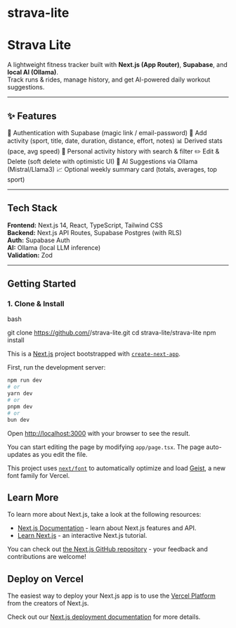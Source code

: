 # strava-lite


# Strava Lite

A lightweight fitness tracker built with **Next.js (App Router)**, **Supabase**, and **local AI (Ollama)**.  
Track runs & rides, manage history, and get AI-powered daily workout suggestions.

---

## ✨ Features
🔐 Authentication with Supabase (magic link / email-password)
📝 Add activity (sport, title, date, duration, distance, effort, notes)
📊 Derived stats (pace, avg speed)
📜 Personal activity history with search & filter
✏️ Edit & Delete (soft delete with optimistic UI)
🤖 AI Suggestions via Ollama (Mistral/Llama3)
📈 Optional weekly summary card (totals, averages, top sport)

---

## Tech Stack
**Frontend:** Next.js 14, React, TypeScript, Tailwind CSS  
**Backend:** Next.js API Routes, Supabase Postgres (with RLS)  
**Auth:** Supabase Auth  
**AI:** Ollama (local LLM inference)  
**Validation:** Zod  

---

##  Getting Started

### 1. Clone & Install
bash

git clone https://github.com/<your-username>/strava-lite.git
cd strava-lite/strava-lite
npm install



This is a [Next.js](https://nextjs.org) project bootstrapped with [`create-next-app`](https://nextjs.org/docs/app/api-reference/cli/create-next-app).

First, run the development server:

```bash
npm run dev
# or
yarn dev
# or
pnpm dev
# or
bun dev
```

Open [http://localhost:3000](http://localhost:3000) with your browser to see the result.

You can start editing the page by modifying `app/page.tsx`. The page auto-updates as you edit the file.

This project uses [`next/font`](https://nextjs.org/docs/app/building-your-application/optimizing/fonts) to automatically optimize and load [Geist](https://vercel.com/font), a new font family for Vercel.

## Learn More

To learn more about Next.js, take a look at the following resources:

- [Next.js Documentation](https://nextjs.org/docs) - learn about Next.js features and API.
- [Learn Next.js](https://nextjs.org/learn) - an interactive Next.js tutorial.

You can check out [the Next.js GitHub repository](https://github.com/vercel/next.js) - your feedback and contributions are welcome!

## Deploy on Vercel

The easiest way to deploy your Next.js app is to use the [Vercel Platform](https://vercel.com/new?utm_medium=default-template&filter=next.js&utm_source=create-next-app&utm_campaign=create-next-app-readme) from the creators of Next.js.

Check out our [Next.js deployment documentation](https://nextjs.org/docs/app/building-your-application/deploying) for more details.
